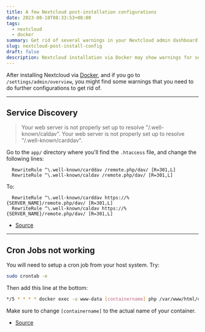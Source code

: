 ```yaml
---
title: A few Nextcloud post-installation configurations
date: 2023-08-18T08:33:53+08:00
tags:
  - nextcloud
  - docker
summary: Get rid of several warnings in your Nextcloud admin dashboard.
slug: nextcloud-post-install-config
draft: false
description: Nextcloud installation via Docker may show warnings for service discovery and cron jobs. To fix the service discovery issue, update the .htaccess file. For cron jobs, set up a cron task on the host system to run cron.php every 5 minutes in the Nextcloud container.
---
```


After installing Nextcloud via [Docker](https://github.com/nextcloud/docker), and if you go to `/settings/admin/overview`, you might find some warnings that you need to do further configurations to get rid of.
***
## Service Discovery

> Your web server is not properly set up to resolve "/.well-known/caldav". 
> Your web server is not properly set up to resolve "/.well-known/carddav".

Go to the `app/` directory where you'll find the `.htaccess` file, and change the following lines:

```
  RewriteRule ^\.well-known/carddav /remote.php/dav/ [R=301,L]
  RewriteRule ^\.well-known/caldav /remote.php/dav/ [R=301,L]
```

To:

```
  RewriteRule ^\.well-known/carddav https://%{SERVER_NAME}/remote.php/dav/ [R=301,L]
  RewriteRule ^\.well-known/caldav https://%{SERVER_NAME}/remote.php/dav/ [R=301,L]
```

- [Source](https://github.com/nextcloud/docker/issues/528)

***
## Cron Jobs not working

You will need to setup a cron job from your host system. Try:

```bash
sudo crontab -e
```

Then add this line at the bottom:

```bash
*/5 * * * * docker exec -u www-data [containername] php /var/www/html/cron.php
```

Make sure to change `[containername]` to the actual name of your container.

- [Source](https://help.nextcloud.com/t/nextcloud-docker-container-best-way-to-run-cron-job/157734/4)
